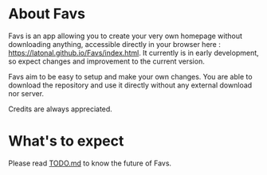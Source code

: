 # About Favs

Favs is an app allowing you to create your very own homepage without downloading anything, accessible directly in your browser here : <https://latonal.github.io/Favs/index.html>. It currently is in early development, so expect changes and improvement to the current version.

Favs aim to be easy to setup and make your own changes. You are able to download the repository and use it directly without any external download nor server.

Credits are always appreciated.

# What's to expect

Please read [TODO.md](TODO.md) to know the future of Favs.